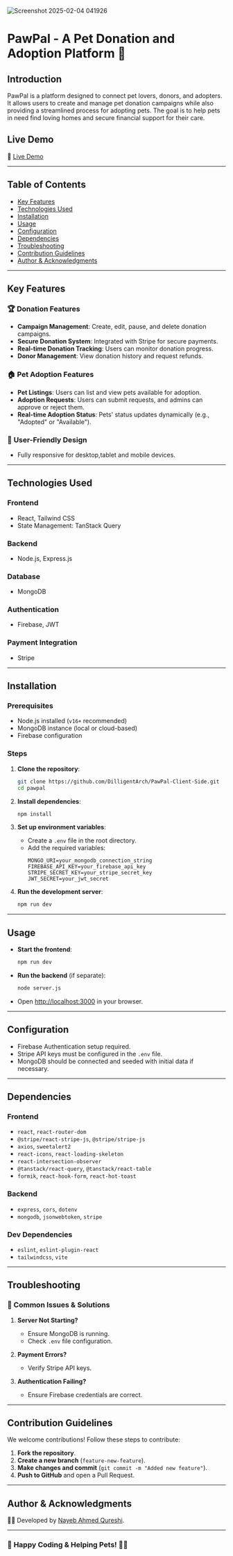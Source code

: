 ![Screenshot 2025-02-04 041926](https://github.com/user-attachments/assets/de38ed61-1e72-45b7-95b8-06e98e86071f)



# **PawPal - A Pet Donation and Adoption Platform** 🐾

## **Introduction**
PawPal is a platform designed to connect pet lovers, donors, and adopters. It allows users to create and manage pet donation campaigns while also providing a streamlined process for adopting pets. The goal is to help pets in need find loving homes and secure financial support for their care.

## **Live Demo**
🔗 [Live Demo](https://pawpal-364b2.web.app)

---

## **Table of Contents**
- [Key Features](#key-features)
- [Technologies Used](#technologies-used)
- [Installation](#installation)
- [Usage](#usage)
- [Configuration](#configuration)
- [Dependencies](#dependencies)
- [Troubleshooting](#troubleshooting)
- [Contribution Guidelines](#contribution-guidelines)
- [Author & Acknowledgments](#author--acknowledgments)

---

## **Key Features**
### 🏆 **Donation Features**
- **Campaign Management**: Create, edit, pause, and delete donation campaigns.
- **Secure Donation System**: Integrated with Stripe for secure payments.
- **Real-time Donation Tracking**: Users can monitor donation progress.
- **Donor Management**: View donation history and request refunds.

### 🏠 **Pet Adoption Features**
- **Pet Listings**: Users can list and view pets available for adoption.
- **Adoption Requests**: Users can submit requests, and admins can approve or reject them.
- **Real-time Adoption Status**: Pets' status updates dynamically (e.g., "Adopted" or "Available").

### 🎨 **User-Friendly Design**
- Fully responsive for desktop,tablet and mobile devices.

---

## **Technologies Used**
### **Frontend**
- React, Tailwind CSS
- State Management: TanStack Query

### **Backend**
- Node.js, Express.js

### **Database**
- MongoDB

### **Authentication**
- Firebase, JWT

### **Payment Integration**
- Stripe

---

## **Installation**
### Prerequisites
- Node.js installed (`v16+` recommended)
- MongoDB instance (local or cloud-based)
- Firebase configuration

### Steps
1. **Clone the repository**:
   ```sh
   git clone https://github.com/DilligentArch/PawPal-Client-Side.git
   cd pawpal
   ```

2. **Install dependencies**:
   ```sh
   npm install
   ```

3. **Set up environment variables**:
   - Create a `.env` file in the root directory.
   - Add the required variables:
     ```
     MONGO_URI=your_mongodb_connection_string
     FIREBASE_API_KEY=your_firebase_api_key
     STRIPE_SECRET_KEY=your_stripe_secret_key
     JWT_SECRET=your_jwt_secret
     ```

4. **Run the development server**:
   ```sh
   npm run dev
   ```

---

## **Usage**
- **Start the frontend**:
  ```sh
  npm run dev
  ```
- **Run the backend** (if separate):
  ```sh
  node server.js
  ```
- Open [http://localhost:3000](http://localhost:3000) in your browser.

---

## **Configuration**
- Firebase Authentication setup required.
- Stripe API keys must be configured in the `.env` file.
- MongoDB should be connected and seeded with initial data if necessary.

---

## **Dependencies**
### **Frontend**
- `react`, `react-router-dom`
- `@stripe/react-stripe-js`, `@stripe/stripe-js`
- `axios`, `sweetalert2`
- `react-icons`, `react-loading-skeleton`
- `react-intersection-observer`
- `@tanstack/react-query`, `@tanstack/react-table`
- `formik`, `react-hook-form`, `react-hot-toast`

### **Backend**
- `express`, `cors`, `dotenv`
- `mongodb`, `jsonwebtoken`, `stripe`

### **Dev Dependencies**
- `eslint`, `eslint-plugin-react`
- `tailwindcss`, `vite`

---

## **Troubleshooting**
### 🔹 Common Issues & Solutions
1. **Server Not Starting?**
   - Ensure MongoDB is running.
   - Check `.env` file configuration.

2. **Payment Errors?**
   - Verify Stripe API keys.

3. **Authentication Failing?**
   - Ensure Firebase credentials are correct.

---

## **Contribution Guidelines**
We welcome contributions! Follow these steps to contribute:
1. **Fork the repository**.
2. **Create a new branch** (`feature-new-feature`).
3. **Make changes and commit** (`git commit -m "Added new feature"`).
4. **Push to GitHub** and open a Pull Request.

---



## **Author & Acknowledgments**
👨‍💻 Developed by [Nayeb Ahmed Qureshi](https://github.com/DilligentArch).  


---

### 🚀 **Happy Coding & Helping Pets!** 🐶🐱
